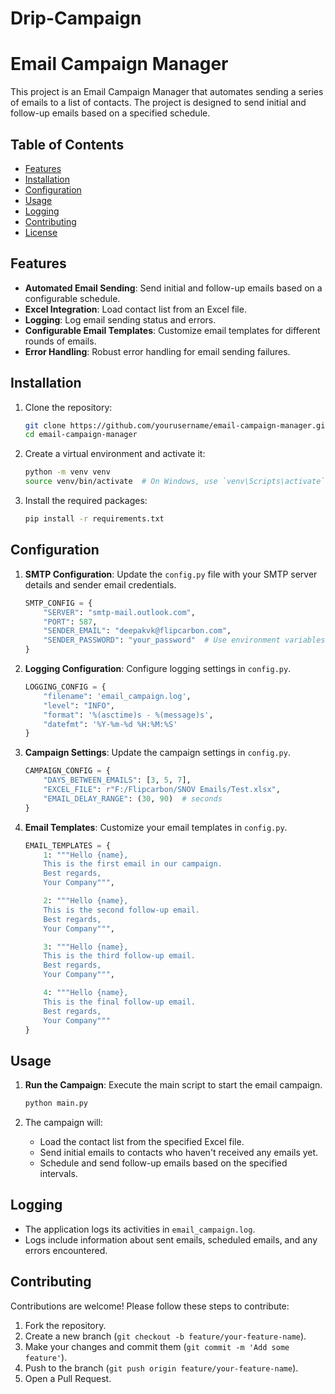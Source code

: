 # Drip-Campaign
# Email Campaign Manager

This project is an Email Campaign Manager that automates sending a series of emails to a list of contacts. The project is designed to send initial and follow-up emails based on a specified schedule. 

## Table of Contents

- [Features](#features)
- [Installation](#installation)
- [Configuration](#configuration)
- [Usage](#usage)
- [Logging](#logging)
- [Contributing](#contributing)
- [License](#license)

## Features

- **Automated Email Sending**: Send initial and follow-up emails based on a configurable schedule.
- **Excel Integration**: Load contact list from an Excel file.
- **Logging**: Log email sending status and errors.
- **Configurable Email Templates**: Customize email templates for different rounds of emails.
- **Error Handling**: Robust error handling for email sending failures.

## Installation

1. Clone the repository:
    ```bash
    git clone https://github.com/yourusername/email-campaign-manager.git
    cd email-campaign-manager
    ```

2. Create a virtual environment and activate it:
    ```bash
    python -m venv venv
    source venv/bin/activate  # On Windows, use `venv\Scripts\activate`
    ```

3. Install the required packages:
    ```bash
    pip install -r requirements.txt
    ```

## Configuration

1. **SMTP Configuration**: Update the `config.py` file with your SMTP server details and sender email credentials.
    ```python
    SMTP_CONFIG = {
        "SERVER": "smtp-mail.outlook.com",
        "PORT": 587,
        "SENDER_EMAIL": "deepakvk@flipcarbon.com",
        "SENDER_PASSWORD": "your_password"  # Use environment variables for sensitive data
    }
    ```

2. **Logging Configuration**: Configure logging settings in `config.py`.
    ```python
    LOGGING_CONFIG = {
        "filename": 'email_campaign.log',
        "level": "INFO",
        "format": '%(asctime)s - %(message)s',
        "datefmt": '%Y-%m-%d %H:%M:%S'
    }
    ```

3. **Campaign Settings**: Update the campaign settings in `config.py`.
    ```python
    CAMPAIGN_CONFIG = {
        "DAYS_BETWEEN_EMAILS": [3, 5, 7],
        "EXCEL_FILE": r"F:/Flipcarbon/SNOV Emails/Test.xlsx",
        "EMAIL_DELAY_RANGE": (30, 90)  # seconds
    }
    ```

4. **Email Templates**: Customize your email templates in `config.py`.
    ```python
    EMAIL_TEMPLATES = {
        1: """Hello {name},
        This is the first email in our campaign.
        Best regards,
        Your Company""",

        2: """Hello {name},
        This is the second follow-up email.
        Best regards,
        Your Company""",

        3: """Hello {name},
        This is the third follow-up email.
        Best regards,
        Your Company""",

        4: """Hello {name},
        This is the final follow-up email.
        Best regards,
        Your Company"""
    }
    ```

## Usage

1. **Run the Campaign**: Execute the main script to start the email campaign.
    ```bash
    python main.py
    ```

2. The campaign will:
    - Load the contact list from the specified Excel file.
    - Send initial emails to contacts who haven't received any emails yet.
    - Schedule and send follow-up emails based on the specified intervals.

## Logging

- The application logs its activities in `email_campaign.log`.
- Logs include information about sent emails, scheduled emails, and any errors encountered.

## Contributing

Contributions are welcome! Please follow these steps to contribute:

1. Fork the repository.
2. Create a new branch (`git checkout -b feature/your-feature-name`).
3. Make your changes and commit them (`git commit -m 'Add some feature'`).
4. Push to the branch (`git push origin feature/your-feature-name`).
5. Open a Pull Request.

